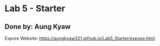 # Lab 5 - Starter
## Done by: Aung Kyaw
Expore Website: https://aungkyaw321.github.io/Lab5_Starter/expose.html
